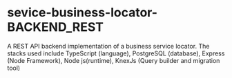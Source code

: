 # sevice-business-locator-BACKEND_REST
A REST API backend implementation of a business service locator. The stacks used include TypeScript (language), PostgreSQL (database), Express (Node Framework), Node js(runtime), KnexJs (Query builder and migration tool)
